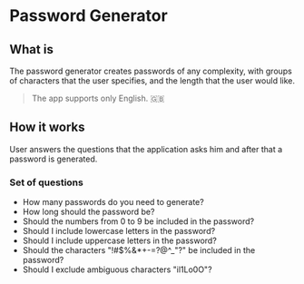 # Password Generator

## What is
The password generator creates passwords of any complexity, with groups of characters that the user specifies, and the length that the user would like.
> The app supports only English. 🇬🇧

## How it works
User answers the questions that the application asks him and after that a password is generated.

### Set of questions
* How many passwords do you need to generate? 
* How long should the password be? 
* Should the numbers from 0 to 9 be included in the password?
* Should I include lowercase letters in the password? 
* Should I include uppercase letters in the password? 
* Should the characters "!#$%&*+-=?@^_"?" be included in the password? 
* Should I exclude ambiguous characters "il1Lo0O"? 
